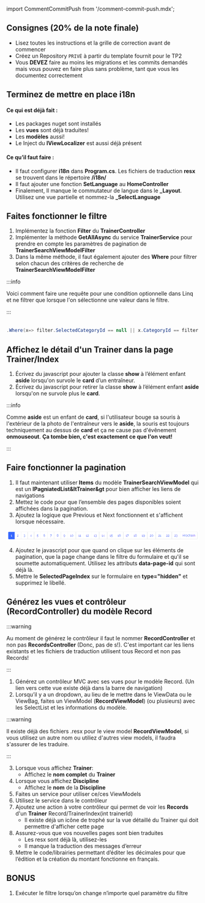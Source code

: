 import CommentCommitPush from '/comment-commit-push.mdx';

## Consignes (20% de la note finale)
- Lisez toutes les instructions et la grille de correction avant de commencer
- Créez un Repository ``PRIVÉ`` à partir du template fournit pour le TP2
- Vous **DEVEZ** faire au moins les migrations et les commits demandés mais vous pouvez en faire plus sans problème, tant que vous les documentez correctement

## Terminez de mettre en place **i18n**
#### Ce qui est déjà fait :
   - Les packages nuget sont installés
   - Les **vues** sont déjà traduites!
   - Les **modèles** aussi!
   - Le Inject du **IViewLocalizer** est aussi déjà présent

#### Ce qu’il faut faire :
   - Il faut configurer **i18n** dans **Program.cs**. Les fichiers de traduction **resx** se trouvent dans le répertoire **/i18n/**
   - Il faut ajouter une fonction **SetLanguage** au **HomeController**
   - Finalement, Il manque le commutateur de langue dans le **_Layout**. Utilisez une vue partielle et nommez-la **_SelectLanguage**

<CommentCommitPush/>

## Faites fonctionner le filtre

1. Implémentez la fonction **Filter** du **TrainerController**
2. Implémenter la méthode **GetAllAsync** du service **TrainerService** pour prendre en compte les paramètres de pagination de **TrainerSearchViewModelFilter**
3. Dans la même méthode, il faut également ajouter des **Where** pour filtrer selon chacun des critères de recherche de **TrainerSearchViewModelFilter**

:::info

Voici comment faire une requête pour une condition optionnelle dans Linq et ne filtrer que lorsque l'on sélectionne une valeur dans le filtre. 

:::

```csharp

.Where(x=> filter.SelectedCategoryId == null || x.CategoryId == filter.SelectedCategoryId ).ToList() 

```

<CommentCommitPush/>

## Affichez le détail d'un **Trainer** dans la page **Trainer/Index**

1. Écrivez du javascript pour ajouter la classe **show** à l’élément enfant **aside** lorsqu'on survole le **card** d’un entraîneur.
2. Écrivez du javascript pour retirer la classe **show** à l’élément enfant **aside** lorsqu'on ne survole plus le **card**.

:::info

 Comme **aside** est un enfant de **card**, si l'utilisateur bouge sa souris à l'extérieur de la photo de l'entraîneur vers le **aside**, la souris est toujours techniquement au dessus de **card** et ça ne cause pas d'évênement **onmouseout**. **Ça tombe bien, c'est exactement ce que l'on veut!**

:::

<CommentCommitPush/>

## Faire fonctionner la pagination

1. Il faut maintenant utiliser **Items** du modèle **TrainerSearchViewModel** qui est un **IPagniatedList&ltTrainer&gt** pour bien afficher les liens de navigations
2. Mettez le code pour que l’ensemble des pages disponibles soient affichées dans la pagination.
3. Ajoutez la logique que Previous et Next fonctionnent et s'affichent lorsque nécessaire. 

![Image Reference](/tps/tp2/navigation.png)

4. Ajoutez le javascript pour que quand on clique sur les éléments de pagination, que la page change dans le filtre du formulaire et qu'il se soumette automatiquement. Utilisez les attributs **data-page-id** qui sont déjà là.
5. Mettre le **SelectedPageIndex** sur le formulaire en **type="hidden"** et supprimez le libellé.

<CommentCommitPush/>

## Générez les vues et contrôleur (RecordController) du modèle Record

:::warning

 Au moment de générez le contrôleur il faut le nommer **RecordController** et non pas **RecordsController** (Donc, pas de s!).
 C'est important car les liens existants et les fichiers de traduction utilisent tous Record et non pas Records!

:::

1. Générez un contrôleur MVC avec ses vues pour le modèle Record. (Un lien vers cette vue existe déjà dans la barre de navigation)
2. Lorsqu’il y a un dropdown, au lieu de le mettre dans le ViewData ou le ViewBag, faites un ViewModel (**RecordViewModel**) (ou plusieurs) avec les SelectList et les informations du modèle.

:::warning

Il existe déjà des fichiers .resx pour le view model **RecordViewModel**, si vous utilisez un autre nom ou utiliez d'autres view models, il faudra s'assurer de les traduire.

:::

3. Lorsque vous affichez **Trainer**:
   - Affichez le **nom complet** du **Trainer**
4. Lorsque vous affichez **Discipline** 
   - Affichez le **nom** de la **Discipline**
5. Faites un service pour utiliser ce/ces ViewModels
6. Utilisez le service dans le contrôleur 
7. Ajoutez une action à votre contrôleur qui permet de voir les **Records** d'un **Trainer** Record/TrainerIndex(int trainerId)
   - Il existe déjà un icône de trophé sur la vue détaillé du Trainer qui doit permettre d'afficher cette page
8. Assurez-vous que vos nouvelles pages sont bien traduites 
   - Les resx sont déjà là, utilisez-les
   - Il manque la traduction des messages d’erreur
9. Mettre le code/librairies permettant d’éditer les décimales pour que l’édition et la création du montant fonctionne en français.

<CommentCommitPush/>

## BONUS
1. Exécuter le filtre lorsqu’on change n’importe quel paramètre du filtre
